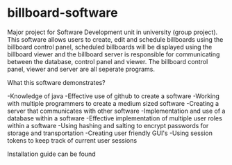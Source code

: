 # billboard-software
Major project for Software Development unit in university (group project). This software allows users to create, edit and schedule billboards using the billboard control panel, scheduled billboards will be displayed using the billboard viewer and the billboard server is responsible for communicating between the database, control panel and viewer. The billboard control panel, viewer and server are all seperate programs.

What this software demonstrates?

  -Knowledge of java
  -Effective use of github to create a software
  -Working with multiple programmers to create a medium sized software
  -Creating a server that communicates with other software
  -Implementation and use of a database within a software
  -Effective implementation of multiple user roles within a software
  -Using hashing and salting to encrypt passwords for storage and transportation
  -Creating user friendly GUI's
  -Using session tokens to keep track of current user sessions


Installation guide can be found 
